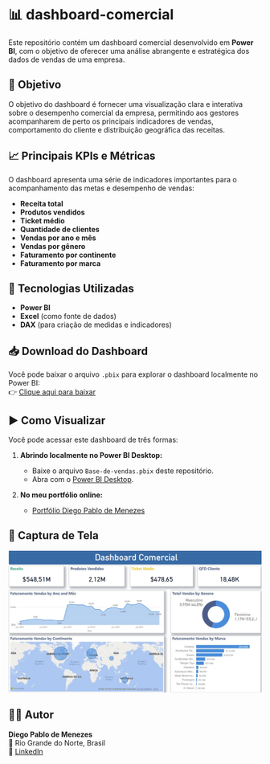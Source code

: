 # 📊 dashboard-comercial

Este repositório contém um dashboard comercial desenvolvido em **Power BI**, com o objetivo de oferecer uma análise abrangente e estratégica dos dados de vendas de uma empresa.

## 🎯 Objetivo

O objetivo do dashboard é fornecer uma visualização clara e interativa sobre o desempenho comercial da empresa, permitindo aos gestores acompanharem de perto os principais indicadores de vendas, comportamento do cliente e distribuição geográfica das receitas.

## 📈 Principais KPIs e Métricas

O dashboard apresenta uma série de indicadores importantes para o acompanhamento das metas e desempenho de vendas:

- **Receita total**  
- **Produtos vendidos**
- **Ticket médio**
- **Quantidade de clientes**
- **Vendas por ano e mês**
- **Vendas por gênero**
- **Faturamento por continente**
- **Faturamento por marca**

## 🧰 Tecnologias Utilizadas

- **Power BI**
- **Excel** (como fonte de dados)
- **DAX** (para criação de medidas e indicadores)

## 📥 Download do Dashboard

Você pode baixar o arquivo `.pbix` para explorar o dashboard localmente no Power BI:  
👉 [Clique aqui para baixar]([https://github.com/DiegoPablo2021/dashboard-comercial/raw/main/Base-de-vendas.pbix](https://github.com/DiegoPablo2021/dashboard-comercial/raw/1689a5ab3aaa710f106952eea3305dbd85e0d622/dashboard-comercia.pbix))

## ▶️ Como Visualizar

Você pode acessar este dashboard de três formas:

1. **Abrindo localmente no Power BI Desktop:**
   - Baixe o arquivo `Base-de-vendas.pbix` deste repositório.
   - Abra com o [Power BI Desktop](https://powerbi.microsoft.com/pt-br/desktop/).

2. **No meu portfólio online:**
   - [Portfólio Diego Pablo de Menezes](https://preview--skills-saga.lovable.app/portfolio-diego-pablo)

## 📸 Captura de Tela

![Dashboard Comercial](https://github.com/DiegoPablo2021/dashboard-comercial/blob/main/dashboard-comercial.jpeg)

## 👨‍💻 Autor

**Diego Pablo de Menezes**  
📍 Rio Grande do Norte, Brasil  
🔗 [LinkedIn](https://www.linkedin.com/in/diego-pablo/)
